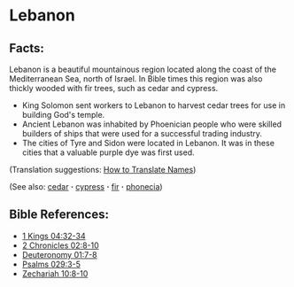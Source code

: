 # Lebanon #

## Facts: ##

Lebanon is a beautiful mountainous region located along the coast of the Mediterranean Sea, north of Israel. In Bible times this region was also thickly wooded with fir trees, such as cedar and cypress.

* King Solomon sent workers to Lebanon to harvest cedar trees for use in building God's temple.
* Ancient Lebanon was inhabited by Phoenician people who were skilled builders of ships that were used for a successful trading industry.
* The cities of Tyre and Sidon were located in Lebanon. It was in these cities that a valuable purple dye was first used.

(Translation suggestions: [How to Translate Names](https://git.door43.org/Door43/en-ta-translate-vol1/src/master/content/translate_names.md))

(See also: [cedar](../other/cedar.md) **·** [cypress](../other/cypress.md) **·** [fir](../other/fir.md) **·** [phonecia](../other/phonecia.md))

## Bible References: ##

* [1 Kings 04:32-34](https://door43.org/en/bible/notes/1ki/04/32)
* [2 Chronicles 02:8-10](https://door43.org/en/bible/notes/2ch/02/08)
* [Deuteronomy 01:7-8](https://door43.org/en/bible/notes/deu/01/07)
* [Psalms 029:3-5](https://door43.org/en/bible/notes/psa/029/003)
* [Zechariah 10:8-10](https://door43.org/en/bible/notes/zec/10/08)

